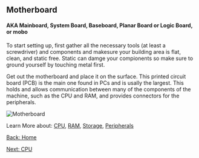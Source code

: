 ## Motherboard
#### AKA Mainboard, System Board, Baseboard, Planar Board or Logic Board, or mobo

To start setting up, first gather all the necessary tools (at least a screwdriver) and components and makesure your building area is flat, clean, and static free. Static can damge your compionents so make sure to ground yourself by touching metal first.

Get out the motherboard and place it on the surface. This printed circuit board (PCB) is the main one found in PCs and is usally the largest. This holds and allows communication between many of the components of the machine, such as the CPU and RAM, and provides connectors for the peripherals.

![Motherboard](https://static1.howtogeekimages.com/wordpress/wp-content/uploads/2024/04/a-budget-motherboard.png?q=70&fit=crop&w=1100&h=618&dpr=1)

Learn More about: [CPU](CPU.md), [RAM](RAM.md), [Storage](Storage.md), [Peripherals](Peripherals.md)

[Back: Home](README.md)

[Next: CPU](CPU.md)
